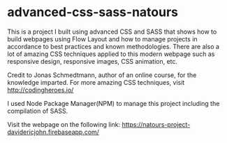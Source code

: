 # advanced-css-sass-natours

This is a project I built using advanced CSS and SASS that shows how to build webpages using Flow Layout and how to manage projects in accordance to best practices and known methodologies. There are also a lot of amazing CSS techniques applied to this modern webpage such as responsive design, responsive images, CSS animation, etc.

Credit to Jonas Schmedtmann, author of an online course, for the knowledge imparted. For more amazing CSS techniques, visit http://codingheroes.io/

I used Node Package Manager(NPM) to manage this project including the compilation of SASS.

Visit the webpage on the following link:
https://natours-project-davidericjohn.firebaseapp.com/
